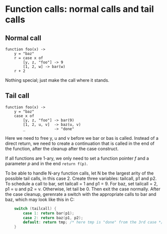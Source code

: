 Function calls: normal calls and tail calls
===========================================

Normal call
-----------

```
function foo(x) ->
	y = "baz"
	r = case x of
		[y, z, "foo"] -> 9
		[1, 2, w] -> bar(w)
	r + 2
```

Nothing special; just make the call where it stands.

Tail call
---------

```
function foo(x) ->
	y = "baz"
	case x of
		[y, z, "foo"] -> bar(9)
		[1, 2, u, v]  -> baz(u, v)
		_             -> "done"
```

Here we need to free y, u and v before we bar or bas is called. Instead of a
direct return, we need to create a continuation that is called in the end of the
function, after the cleanup after the case construct.

If all functions are 1-ary, we only need to set a function pointer *f* and a
parameter *p* and in the end `return f(p)`.

To be able to handle N-ary function calls, let N be the largest arity of the
possible tail calls, in this case 2. Create three variables: tailcall, p1 and
p2. To schedule a call to bar, set tailcall = 1 and p1 = 9. For baz, set
tailcall = 2, p1 = u and p2 = v. Otherwise, let tail be 0. Then exit the case
normally. After the case cleanup, gerenrate a switch with the appropriate calls
to bar and baz, which may look like this in C:

``` C
	switch (tailcall) {
		case 1: return bar(p1);
		case 2: return baz(p1, p2);
		default: return tmp; /* here tmp is "done" from the 3rd case */
	}
```
